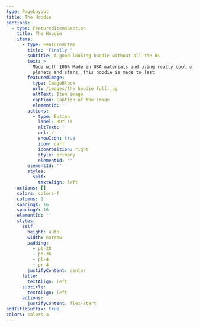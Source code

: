 ```yaml
---
type: PageLayout
title: The Hoodie
sections:
  - type: FeaturedItemsSection
    title: The Hoodie
    items:
      - type: FeaturedItem
        title: 'Finally '
        subtitle: A good looking hoodie without all the BS
        text: >
          Made with 100% Made in USA materials and using really cool embroidery
          planets and stars, this hoodie is made to last.
        featuredImage:
          type: ImageBlock
          url: /images/the hoodie full.jpg
          altText: Item image
          caption: Caption of the image
          elementId: ''
        actions:
          - type: Button
            label: BUY IT
            altText: ''
            url: /
            showIcon: true
            icon: cart
            iconPosition: right
            style: primary
            elementId: ''
        elementId: ''
        styles:
          self:
            textAlign: left
    actions: []
    colors: colors-f
    columns: 1
    spacingX: 16
    spacingY: 16
    elementId: ''
    styles:
      self:
        height: auto
        width: narrow
        padding:
          - pt-28
          - pb-36
          - pl-4
          - pr-4
        justifyContent: center
      title:
        textAlign: left
      subtitle:
        textAlign: left
      actions:
        justifyContent: flex-start
addTitleSuffix: true
colors: colors-a
---
```

